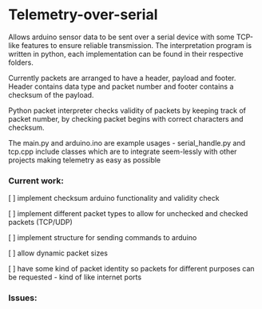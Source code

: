 # Telemetry-over-serial

Allows arduino sensor data to be sent over a serial device with some TCP-like features to ensure reliable transmission.
The interpretation program is written in python, each implementation can be found in their respective folders. 


Currently packets are arranged to have a header, payload and footer. Header contains data type and packet number and footer contains a checksum of the payload. 


Python packet interpreter checks validity of packets by keeping track of packet number, by checking packet begins with correct characters and checksum.

The main.py and arduino.ino are example usages - serial_handle.py and tcp.cpp include classes which are to integrate seem-lessly with other projects making telemetry as easy as possible


### Current work:


[ ] implement checksum arduino functionality and validity check

[ ] implement different packet types to allow for unchecked and checked packets (TCP/UDP)

[ ] implement structure for sending commands to arduino

[ ] allow dynamic packet sizes

[ ] have some kind of packet identity so packets for different purposes can be requested - kind of like internet ports


### Issues: